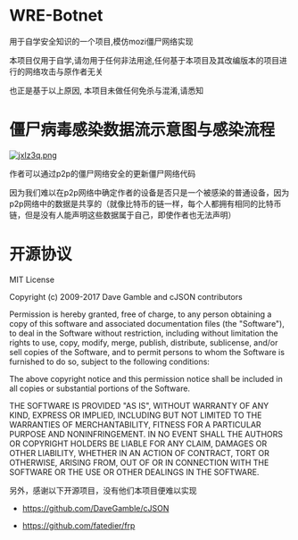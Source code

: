 # WRE-Botnet
用于自学安全知识的一个项目,模仿mozi僵尸网络实现

本项目仅用于自学,请勿用于任何非法用途,任何基于本项目及其改编版本的项目进行的网络攻击与原作者无关

也正是基于以上原因, 本项目未做任何免杀与混淆,请悉知

# 僵尸病毒感染数据流示意图与感染流程

[![jxIz3q.png](https://s1.ax1x.com/2022/07/26/jxIz3q.png)](https://imgtu.com/i/jxIz3q)

作者可以通过p2p的僵尸网络安全的更新僵尸网络代码

因为我们难以在p2p网络中确定作者的设备是否只是一个被感染的普通设备，因为p2p网络中的数据是共享的（就像比特币的链一样，每个人都拥有相同的比特币链，但是没有人能声明这些数据属于自己，即使作者也无法声明）

# 开源协议

MIT License

Copyright (c) 2009-2017 Dave Gamble and cJSON contributors

Permission is hereby granted, free of charge, to any person obtaining a copy of this software and associated documentation files (the "Software"), to deal in the Software without restriction, including without limitation the rights to use, copy, modify, merge, publish, distribute, sublicense, and/or sell copies of the Software, and to permit persons to whom the Software is furnished to do so, subject to the following conditions:

The above copyright notice and this permission notice shall be included in all copies or substantial portions of the Software.

THE SOFTWARE IS PROVIDED "AS IS", WITHOUT WARRANTY OF ANY KIND, EXPRESS OR IMPLIED, INCLUDING BUT NOT LIMITED TO THE WARRANTIES OF MERCHANTABILITY, FITNESS FOR A PARTICULAR PURPOSE AND NONINFRINGEMENT. IN NO EVENT SHALL THE AUTHORS OR COPYRIGHT HOLDERS BE LIABLE FOR ANY CLAIM, DAMAGES OR OTHER LIABILITY, WHETHER IN AN ACTION OF CONTRACT, TORT OR OTHERWISE, ARISING FROM, OUT OF OR IN CONNECTION WITH THE SOFTWARE OR THE USE OR OTHER DEALINGS IN THE SOFTWARE.

另外，感谢以下开源项目，没有他们本项目便难以实现

* https://github.com/DaveGamble/cJSON

* https://github.com/fatedier/frp


